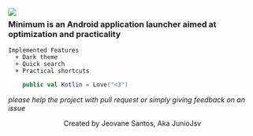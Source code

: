 <img align="left" src="https://i.imgur.com/GK6RuYZl.png">

### Minimum is an Android application launcher aimed at optimization and practicality

    Implemented Features
      + Dark theme
      + Quick search
      + Practical shortcuts
    
```Kotlin 
    public val Kotlin = Love("<3")
```
_please help the project with pull request or simply giving feedback on an issue_
<p align="center">Created by Jeovane Santos, Aka JunioJsv</p>

